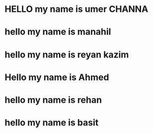 <h1>HELLO my name is umer CHANNA </h1>
<h1>hello my name is manahil</h1>
<h1>hello my name is reyan kazim</h1>
<h1>Hello my name is Ahmed</h1>
<h1>hello my name is rehan</h1>
<h1>hello my name is basit</h1>
